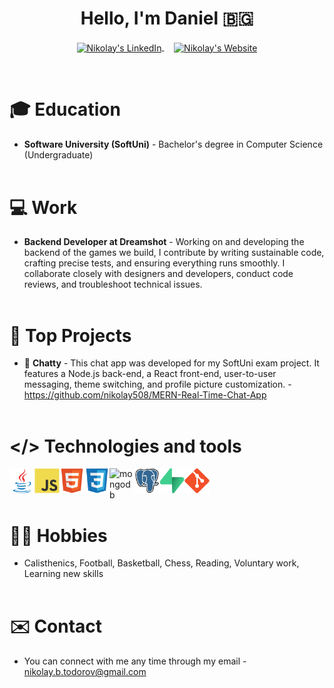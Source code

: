 <h1 align="center">Hello, I'm Daniel 🇧🇬</h1>
<p align="center">
  <a href="https://www.linkedin.com/in/n-todorov508/">
    <img align="center" alt="Nikolay's LinkedIn" width="30px" src="https://github.com/gauravghongde/social-icons/blob/master/PNG/Color/LinkedIN.png" />
  </a> &nbsp;&nbsp;&nbsp;
  <a href="https://nikolay-todorov.com">
    <img align="center" alt="Nikolay's Website" width="30px" src="https://github.com/user-attachments/assets/3d10b2fb-75b0-4444-85db-8b4954e3f3be" />
  </a>
</p><br>

# 🎓 Education
- **Software University (SoftUni)** - Bachelor's degree in Computer Science (Undergraduate)<br><br>

# 💻 Work
- **Backend Developer at Dreamshot** - Working on and developing the backend of the games we build, I contribute by writing sustainable code, crafting precise tests, and ensuring everything runs smoothly. I collaborate closely with designers and developers, conduct code reviews, and troubleshoot technical issues.<br><br>

# 🚀 Top Projects
- 💬 **Chatty** - This chat app was developed for my SoftUni exam project. It features a Node.js back-end, a React front-end, user-to-user messaging, theme switching, and profile picture customization. - https://github.com/nikolay508/MERN-Real-Time-Chat-App <br><br> 

# </> Technologies and tools
<img align="left" alt="nodejs" width="40px" src="https://github.com/devicons/devicon/blob/master/icons/java/java-original.svg" />
<img align="left" alt="javascript" width="40px" src="https://github.com/devicons/devicon/blob/master/icons/javascript/javascript-original.svg" />
<img align="left" alt="html" width="40px" src="https://github.com/devicons/devicon/blob/master/icons/html5/html5-original.svg" />
<img align="left" alt="css" width="40px" src="https://github.com/devicons/devicon/blob/master/icons/css3/css3-original.svg" />
<img align="left" alt="mongodb" width="40px" src="https://github.com/devicons/devicon/blob/master/icons/spring boot/spring boot-original.svg" />
<img align="left" alt="postgresql" width="40px" src="https://github.com/devicons/devicon/blob/master/icons/postgresql/postgresql-original.svg" />
<img align="left" alt="supabase" width="40px" src="https://github.com/devicons/devicon/blob/master/icons/supabase/supabase-original.svg" />
<img align="left" alt="git" width="40px" src="https://github.com/devicons/devicon/blob/master/icons/git/git-original.svg" /><br><br>
<br>

# 🏋️‍♂️ Hobbies
- Calisthenics, Football, Basketball, Chess, Reading, Voluntary work, Learning new skills<br><br>

# ✉️ Contact
- You can connect with me any time through my email - nikolay.b.todorov@gmail.com
